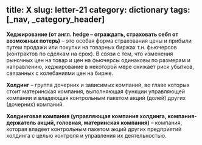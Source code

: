 title: Х
slug: letter-21
category: dictionary
tags: [_nav, _category_header]
---

**Хеджирование (от англ. hedge – ограждать, страховать себя от возможных потерь)** – это особая форма страхования цены и прибыли путем продажи или покупки на товарных биржах т.н. фьючерсов (контрактов по сделкам на срок). В связи с тем, что изменения рыночных цен на товар и цен на фьючерсы одинаковы по размерам и направлению, хеджирование в некоторой мере снижает риск убытков, связанных с колебаниями цен на бирже.

**Холдинг** – группа дочерних и зависимых компаний, во главе которых стоит материнская компания, выполняющая функции управляющей компании и владеющая контрольным пакетом акций (долей) других (дочерних) компаний.

**Холдинговая компания (управляющая компания холдинга, компания- держатель акций, головная, материнская компания)** – компания, которая владеет контрольным пакетом акций других предприятий холдинга с целью контроля и управления их деятельностью.
